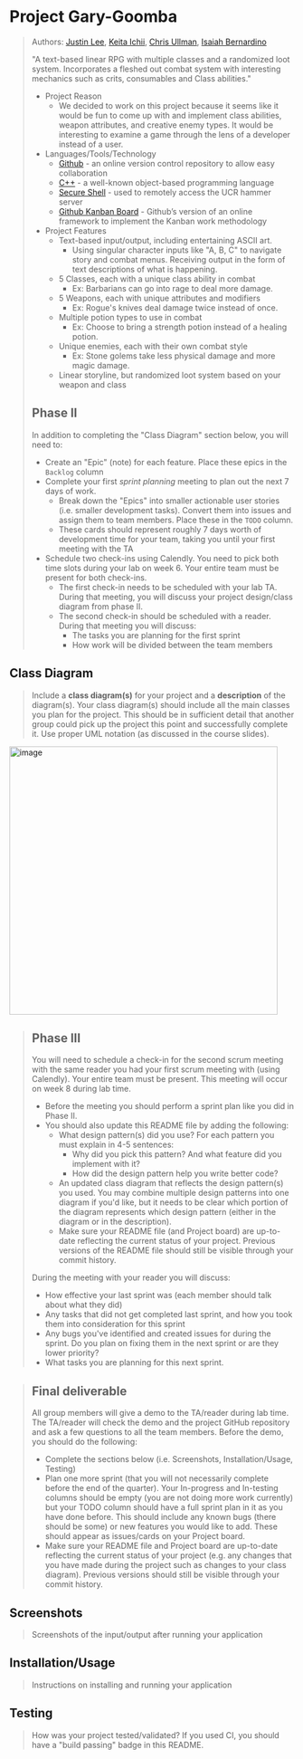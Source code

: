 # Project Gary-Goomba
 
 > Authors: [Justin Lee](https://github.com/Sworddafence), [Keita Ichii](https://github.com/kichi004), [Chris Ullman](https://github.com/cullm001), [Isaiah Bernardino](https://github.com/isaiahpb)
 > 
 > "A text-based linear RPG with multiple classes and a randomized loot system.  Incorporates a fleshed out combat system with interesting mechanics such as crits, consumables and Class abilities."
 > * Project Reason
 >   * We decided to work on this project because it seems like it would be fun to come up with and implement class abilities, weapon attributes, and creative enemy types. It would be interesting to examine a game through the lens of a developer instead of a user.
 > * Languages/Tools/Technology
 >   * [Github](https://github.com/) - an online version control repository to allow easy collaboration
 >   * [C++](https://www.cplusplus.com/) - a well-known object-based programming language
 >   * [Secure Shell](https://www.ssh.com/) - used to remotely access the UCR hammer server
 >   * [Github Kanban Board](https://github.com/kanboard/kanboard) - Github’s version of an online framework to implement the Kanban work methodology
 > * Project Features
 >   * Text-based input/output, including entertaining ASCII art.
 >     * Using singular character inputs like "A, B, C" to navigate story and combat menus. Receiving output in the form of text descriptions of what is happening.
 >   * 5 Classes, each with a unique class ability in combat
 >     * Ex: Barbarians can go into rage to deal more damage.
 >   * 5 Weapons, each with unique attributes and modifiers
 >     * Ex: Rogue's knives deal damage twice instead of once.
 >   * Multiple potion types to use in combat
 >     * Ex: Choose to bring a strength potion instead of a healing potion.
 >   * Unique enemies, each with their own combat style
 >     * Ex: Stone golems take less physical damage and more magic damage.
 >   * Linear storyline, but randomized loot system based on your weapon and class
 >   
 > ## Phase II
 > In addition to completing the "Class Diagram" section below, you will need to:
 > * Create an "Epic" (note) for each feature. Place these epics in the `Backlog` column
 > * Complete your first *sprint planning* meeting to plan out the next 7 days of work.
 >   * Break down the "Epics" into smaller actionable user stories (i.e. smaller development tasks). Convert them into issues and assign them to team members. Place these in the `TODO` column.
 >   * These cards should represent roughly 7 days worth of development time for your team, taking you until your first meeting with the TA
 > * Schedule two check-ins using Calendly. You need to pick both time slots during your lab on week 6. Your entire team must be present for both check-ins.
 >   * The first check-in needs to be scheduled with your lab TA. During that meeting, you will discuss your project design/class diagram from phase II.
 >   * The second check-in should be scheduled with a reader. During that meeting you will discuss:
 >     * The tasks you are planning for the first sprint
 >     * How work will be divided between the team members

## Class Diagram
 > Include a **class diagram(s)** for your project and a **description** of the diagram(s). Your class diagram(s) should include all the main classes you plan for the project. This should be in sufficient detail that another group could pick up the project this point and successfully complete it. Use proper UML notation (as discussed in the course slides).
 <img width="474" alt="image" src="https://user-images.githubusercontent.com/90822210/166166443-2bf86979-c888-41e1-8899-1be781e7de51.png">

 > ## Phase III
 > You will need to schedule a check-in for the second scrum meeting with the same reader you had your first scrum meeting with (using Calendly). Your entire team must be present. This meeting will occur on week 8 during lab time.
 > * Before the meeting you should perform a sprint plan like you did in Phase II.
 > * You should also update this README file by adding the following:
 >   * What design pattern(s) did you use? For each pattern you must explain in 4-5 sentences:
 >     * Why did you pick this pattern? And what feature did you implement with it?
 >     * How did the design pattern help you write better code?
 >   * An updated class diagram that reflects the design pattern(s) you used. You may combine multiple design patterns into one diagram if you'd like, but it needs to be clear which portion of the diagram represents which design pattern (either in the diagram or in the description).
 >   * Make sure your README file (and Project board) are up-to-date reflecting the current status of your project. Previous versions of the README file should still be visible through your commit history.
> 
> During the meeting with your reader you will discuss: 
 > * How effective your last sprint was (each member should talk about what they did)
 > * Any tasks that did not get completed last sprint, and how you took them into consideration for this sprint
 > * Any bugs you've identified and created issues for during the sprint. Do you plan on fixing them in the next sprint or are they lower priority?
 > * What tasks you are planning for this next sprint.

 
 > ## Final deliverable
 > All group members will give a demo to the TA/reader during lab time. The TA/reader will check the demo and the project GitHub repository and ask a few questions to all the team members. 
 > Before the demo, you should do the following:
 > * Complete the sections below (i.e. Screenshots, Installation/Usage, Testing)
 > * Plan one more sprint (that you will not necessarily complete before the end of the quarter). Your In-progress and In-testing columns should be empty (you are not doing more work currently) but your TODO column should have a full sprint plan in it as you have done before. This should include any known bugs (there should be some) or new features you would like to add. These should appear as issues/cards on your Project board.
 > * Make sure your README file and Project board are up-to-date reflecting the current status of your project (e.g. any changes that you have made during the project such as changes to your class diagram). Previous versions should still be visible through your commit history. 
 
 ## Screenshots
 > Screenshots of the input/output after running your application
 ## Installation/Usage
 > Instructions on installing and running your application
 ## Testing
 > How was your project tested/validated? If you used CI, you should have a "build passing" badge in this README.
 
